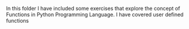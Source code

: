In this folder I have included some exercises that explore the concept of Functions in Python Programming Language.
I have covered user defined functions
